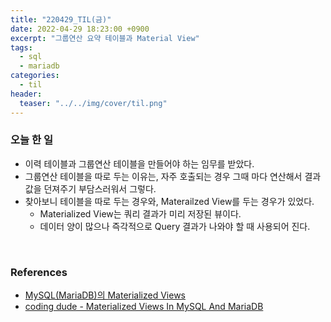 ```yaml
---
title: "220429_TIL(금)"
date: 2022-04-29 18:23:00 +0900
excerpt: "그룹연산 요약 테이블과 Material View"
tags:
  - sql
  - mariadb
categories:
  - til
header:
  teaser: "../../img/cover/til.png"
---
```




### 오늘 한 일

- 이력 테이블과 그룹연산 테이블을 만들어야 하는 임무를 받았다.
- 그룹연산 테이블을 따로 두는 이유는, 자주 호출되는 경우 그때 마다 연산해서 결과값을 던져주기 부담스러워서 그렇다.
- 찾아보니 테이블을 따로 두는 경우와, Materailzed View를 두는 경우가 있었다.
  - Materialized View는 쿼리 결과가 미리 저장된 뷰이다.
  - 데이터 양이 많으나 즉각적으로 Query 결과가 나와야 할 때 사용되어 진다.



<br/>

### References

- [MySQL(MariaDB)의 Materialized Views](https://m.cafe.daum.net/bboybeatbox/8b46/3)
- [coding dude - Materialized Views In MySQL And MariaDB](http://www.coding-dude.com/wp/databases/creating-mysql-materialized-views/)